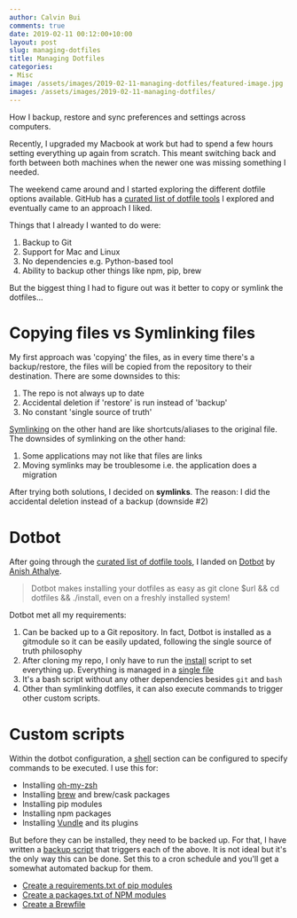 ```yaml
---
author: Calvin Bui
comments: true
date: 2019-02-11 00:12:00+10:00
layout: post
slug: managing-dotfiles
title: Managing Dotfiles
categories:
- Misc
image: /assets/images/2019-02-11-managing-dotfiles/featured-image.jpg
images: /assets/images/2019-02-11-managing-dotfiles/
---
```


How I backup, restore and sync preferences and settings across computers.

<!-- more -->

Recently, I upgraded my Macbook at work but had to spend a few hours setting everything up again from scratch. This meant switching back and forth between both machines when the newer one was missing something I needed.

The weekend came around and I started exploring the different dotfile options available. GitHub has a [curated list of dotfile tools](https://dotfiles.github.io/) I explored and eventually came to an approach I liked.

Things that I already I wanted to do were:

1. Backup to Git
2. Support for Mac and Linux
3. No dependencies e.g. Python-based tool
4. Ability to backup other things like npm, pip, brew

But the biggest thing I had to figure out was it better to copy or symlink the dotfiles...

# Copying files vs Symlinking files

My first approach was 'copying' the files, as in every time there's a backup/restore, the files will be copied from the repository to their destination. There are some downsides to this:

1. The repo is not always up to date
2. Accidental deletion if 'restore' is run instead of 'backup'
3. No constant 'single source of truth'

[Symlinking](https://en.wikipedia.org/wiki/Symbolic_link) on the other hand are like shortcuts/aliases to the original file. The downsides of symlinking on the other hand:
1. Some applications may not like that files are links
2. Moving symlinks may be troublesome i.e. the application does a migration

After trying both solutions, I decided on **symlinks**. The reason: I did the accidental deletion instead of a backup (downside #2)

# Dotbot

After going through the [curated list of dotfile tools](https://dotfiles.github.io/), I landed on [Dotbot](https://github.com/anishathalye/dotbot) by [Anish Athalye](https://github.com/anishathalye).

> Dotbot makes installing your dotfiles as easy as git clone $url && cd dotfiles && ./install, even on a freshly installed system!

Dotbot met all my requirements:
1. Can be backed up to a Git repository. In fact, Dotbot is installed as a gitmodule so it can be easily updated, following the single source of truth philosophy
2. After cloning my repo, I only have to run the [install](https://github.com/calvinbui/dotfiles/blob/master/install) script to set everything up. Everything is managed in a [single file](https://github.com/calvinbui/dotfiles/blob/master/config.yaml)
3. It's a bash script without any other dependencies besides `git` and `bash`
4. Other than symlinking dotfiles, it can also execute commands to trigger other custom scripts.

# Custom scripts
Within the dotbot configuration, a [shell](https://github.com/anishathalye/dotbot/#shell) section can be configured to specify commands to be executed. I use this for:
- Installing [oh-my-zsh](https://github.com/robbyrussell/oh-my-zsh)
- Installing [brew](https://brew.sh/) and brew/cask packages
- Installing pip modules
- Installing npm packages
- Installing [Vundle](https://github.com/VundleVim/Vundle.vim) and its plugins

But before they can be installed, they need to be backed up. For that, I have written a [backup script](https://github.com/calvinbui/dotfiles/blob/master/backup.sh) that triggers each of the above. It is not ideal but it's the only way this can be done. Set this to a cron schedule and you'll get a somewhat automated backup for them.

- [Create a requirements.txt of pip modules](https://github.com/calvinbui/dotfiles/blob/master/pip/backup.sh)
- [Create a packages.txt of NPM modules](https://github.com/calvinbui/dotfiles/blob/master/npm/backup.sh)
- [Create a Brewfile](https://github.com/calvinbui/dotfiles/blob/master/mac/generate-brewfile.sh)
